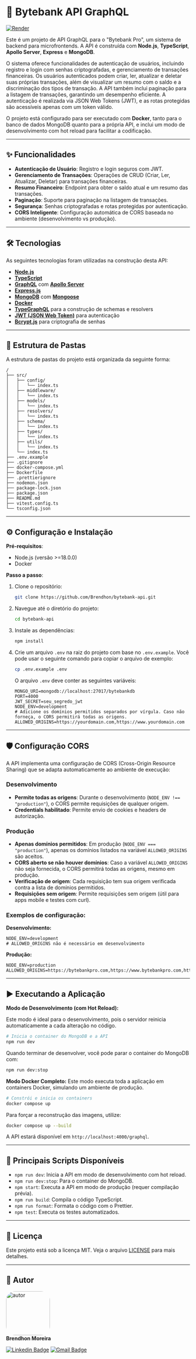 # 🚀 Bytebank API GraphQL

[![Render](https://img.shields.io/badge/Render-%46E3B7.svg?style=for-the-badge&logo=render&logoColor=white)](https://bytebank-api.onrender.com/graphql)

Este é um projeto de API GraphQL para o "Bytebank Pro", um sistema de backend para microfrontends. A API é construída com **Node.js**, **TypeScript**, **Apollo Server**, **Express** e **MongoDB**.

O sistema oferece funcionalidades de autenticação de usuários, incluindo registro e login com senhas criptografadas, e gerenciamento de transações financeiras. Os usuários autenticados podem criar, ler, atualizar e deletar suas próprias transações, além de visualizar um resumo com o saldo e a discriminação dos tipos de transação. A API também inclui paginação para a listagem de transações, garantindo um desempenho eficiente. A autenticação é realizada via JSON Web Tokens (JWT), e as rotas protegidas são acessíveis apenas com um token válido.

O projeto está configurado para ser executado com **Docker**, tanto para o banco de dados MongoDB quanto para a própria API, e inclui um modo de desenvolvimento com hot reload para facilitar a codificação.

---

## ✨ Funcionalidades

- **Autenticação de Usuário**: Registro e login seguros com JWT.
- **Gerenciamento de Transações**: Operações de CRUD (Criar, Ler, Atualizar, Deletar) para transações financeiras.
- **Resumo Financeiro**: Endpoint para obter o saldo atual e um resumo das transações.
- **Paginação**: Suporte para paginação na listagem de transações.
- **Segurança**: Senhas criptografadas e rotas protegidas por autenticação.
- **CORS Inteligente**: Configuração automática de CORS baseada no ambiente (desenvolvimento vs produção).

---

## 🛠️ Tecnologias

As seguintes tecnologias foram utilizadas na construção desta API:

- [**Node.js**](https://nodejs.org/)
- [**TypeScript**](https://www.typescriptlang.org/)
- [**GraphQL**](https://graphql.org/) com [**Apollo Server**](https://www.apollographql.com/docs/apollo-server/)
- [**Express.js**](https://expressjs.com/)
- [**MongoDB**](https://www.mongodb.com/) com [**Mongoose**](https://mongoosejs.com/)
- [**Docker**](https://www.docker.com/)
- [**TypeGraphQL**](https://typegraphql.com/) para a construção de schemas e resolvers
- [**JWT (JSON Web Token)**](https://jwt.io/) para autenticação
- [**Bcrypt.js**](https://github.com/kelektiv/node.bcrypt.js/) para criptografia de senhas

---

## 📂 Estrutura de Pastas

A estrutura de pastas do projeto está organizada da seguinte forma:

```
/
├── src/
│   ├── config/
│   │   └── index.ts
│   ├── middleware/
│   │   └── index.ts
│   ├── models/
│   │   └── index.ts
│   ├── resolvers/
│   │   └── index.ts
│   ├── schema/
│   │   └── index.ts
│   ├── types/
│   │   └── index.ts
│   ├── utils/
│   │   └── index.ts
│   └── index.ts
├── .env.example
├── .gitignore
├── docker-compose.yml
├── Dockerfile
├── .prettierignore
├── nodemon.json
├── package-lock.json
├── package.json
├── README.md
├── vitest.config.ts
└── tsconfig.json
```

---

## ⚙️ Configuração e Instalação

**Pré-requisitos**:

- Node.js (versão \>=18.0.0)
- Docker

**Passo a passo**:

1.  Clone o repositório:

    ```bash
    git clone https://github.com/Brendhon/bytebank-api.git
    ```

2.  Navegue até o diretório do projeto:

    ```bash
    cd bytebank-api
    ```

3.  Instale as dependências:

    ```bash
    npm install
    ```

4.  Crie um arquivo `.env` na raiz do projeto com base no `.env.example`. Você pode usar o seguinte comando para copiar o arquivo de exemplo:

    ```bash
    cp .env.example .env
    ```

    O arquivo `.env` deve conter as seguintes variáveis:

    ```env
    MONGO_URI=mongodb://localhost:27017/bytebankdb
    PORT=4000
    JWT_SECRET=seu_segredo_jwt
    NODE_ENV=development
    # Adicione os domínios permitidos separados por vírgula. Caso não forneça, o CORS permitirá todas as origens.
    ALLOWED_ORIGINS=https://yourdomain.com,https://www.yourdomain.com
    ```

---

## 🛡️ Configuração CORS
A API implementa uma configuração de CORS (Cross-Origin Resource Sharing) que se adapta automaticamente ao ambiente de execução:

### Desenvolvimento
- **Permite todas as origens**: Durante o desenvolvimento (`NODE_ENV !== "production"`), o CORS permite requisições de qualquer origem.
- **Credentials habilitado**: Permite envio de cookies e headers de autorização.

### Produção
- **Apenas domínios permitidos**: Em produção (`NODE_ENV === "production"`), apenas os domínios listados na variável `ALLOWED_ORIGINS` são aceitos.
- **CORS aberto se não houver domínios**: Caso a variável `ALLOWED_ORIGINS` não seja fornecida, o CORS permitirá todas as origens, mesmo em produção.
- **Verificação de origem**: Cada requisição tem sua origem verificada contra a lista de domínios permitidos.
- **Requisições sem origem**: Permite requisições sem origem (útil para apps mobile e testes com curl).

### Exemplos de configuração:

**Desenvolvimento:**
```env
NODE_ENV=development
# ALLOWED_ORIGINS não é necessário em desenvolvimento
```

**Produção:**
```env
NODE_ENV=production
ALLOWED_ORIGINS=https://bytebankpro.com,https://www.bytebankpro.com,https://app.bytebankpro.com
```

---

## ▶️ Executando a Aplicação

**Modo de Desenvolvimento (com Hot Reload):**

Este modo é ideal para o desenvolvimento, pois o servidor reinicia automaticamente a cada alteração no código.

```bash
# Inicia o container do MongoDB e a API
npm run dev
```

Quando terminar de desenvolver, você pode parar o container do MongoDB com:

```bash
npm run dev:stop
```

**Modo Docker Completo:**
Este modo executa toda a aplicação em containers Docker, simulando um ambiente de produção.

```bash
# Constrói e inicia os containers
docker compose up
```

Para forçar a reconstrução das imagens, utilize:

```bash
docker compose up --build
```

A API estará disponível em `http://localhost:4000/graphql`.

---

## 🧰 Principais Scripts Disponíveis

- `npm run dev`: Inicia a API em modo de desenvolvimento com hot reload.
- `npm run dev:stop`: Para o container do MongoDB.
- `npm start`: Executa a API em modo de produção (requer compilação prévia).
- `npm run build`: Compila o código TypeScript.
- `npm run format`: Formata o código com o Prettier.
- `npm test`: Executa os testes automatizados.

---

## 📄 Licença

Este projeto está sob a licença MIT. Veja o arquivo [LICENSE](LICENSE.md) para mais detalhes.

---

## 👥 Autor

<img style="border-radius: 20%;" src="https://avatars1.githubusercontent.com/u/52840078?s=400&u=67bc81db89b5abf12cf592e0c610426afd3a02f4&v=4" width="120px;" alt="autor"/><br>
**Brendhon Moreira**

[![Linkedin Badge](https://img.shields.io/badge/-Brendhon-blue?style=flat-square&logo=Linkedin&logoColor=white&link=https://www.linkedin.com/in/brendhon-moreira)](https://www.linkedin.com/in/brendhon-moreira)
[![Gmail Badge](https://img.shields.io/badge/-brendhon.e.c.m@gmail.com-c14438?style=flat-square&logo=Gmail&logoColor=white&link=mailto:brendhon.e.c.m@gmail.com)](mailto:brendhon.e.c.m@gmail.com)
